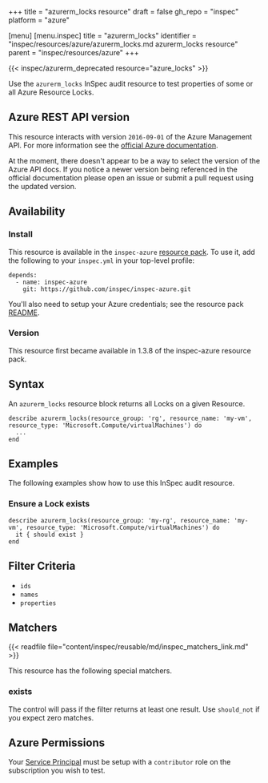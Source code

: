 +++
title = "azurerm_locks resource"
draft = false
gh_repo = "inspec"
platform = "azure"

[menu]
  [menu.inspec]
    title = "azurerm_locks"
    identifier = "inspec/resources/azure/azurerm_locks.md azurerm_locks resource"
    parent = "inspec/resources/azure"
+++

{{< inspec/azurerm_deprecated resource="azure_locks" >}}

Use the `azurerm_locks` InSpec audit resource to test properties of some or all Azure Resource Locks.

## Azure REST API version

This resource interacts with version `2016-09-01` of the Azure
Management API. For more information see the [official Azure documentation](https://docs.microsoft.com/en-us/rest/api/resources/managementlocks/listatresourcelevel).

At the moment, there doesn't appear to be a way to select the version of the
Azure API docs. If you notice a newer version being referenced in the official
documentation please open an issue or submit a pull request using the updated
version.

## Availability

### Install

This resource is available in the `inspec-azure` [resource
pack](/inspec/glossary/#resource-pack). To use it, add the
following to your `inspec.yml` in your top-level profile:

    depends:
      - name: inspec-azure
        git: https://github.com/inspec/inspec-azure.git

You'll also need to setup your Azure credentials; see the resource pack
[README](https://github.com/inspec/inspec-azure#inspec-for-azure).

### Version

This resource first became available in 1.3.8 of the inspec-azure resource pack.

## Syntax

An `azurerm_locks` resource block returns all Locks on a given Resource.

    describe azurerm_locks(resource_group: 'rg', resource_name: 'my-vm', resource_type: 'Microsoft.Compute/virtualMachines') do
      ...
    end

## Examples

The following examples show how to use this InSpec audit resource.

### Ensure a Lock exists

    describe azurerm_locks(resource_group: 'my-rg', resource_name: 'my-vm', resource_type: 'Microsoft.Compute/virtualMachines') do
      it { should exist }
    end

## Filter Criteria

- `ids`
- `names`
- `properties`

## Matchers

{{< readfile file="content/inspec/reusable/md/inspec_matchers_link.md" >}}

This resource has the following special matchers.

### exists

The control will pass if the filter returns at least one result. Use
`should_not` if you expect zero matches.

## Azure Permissions

Your [Service
Principal](https://docs.microsoft.com/en-us/azure/azure-resource-manager/resource-group-create-service-principal-portal)
must be setup with a `contributor` role on the subscription you wish to test.
